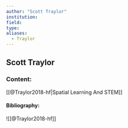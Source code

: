 ```yaml
---
author: "Scott Traylor"
institution:
field:
type:
aliases:
  - Traylor
---
```


## Scott Traylor

### Content:
[[@Traylor2018-hf|Spatial Learning And STEM]]

#### Bibliography:

![[@Traylor2018-hf]]